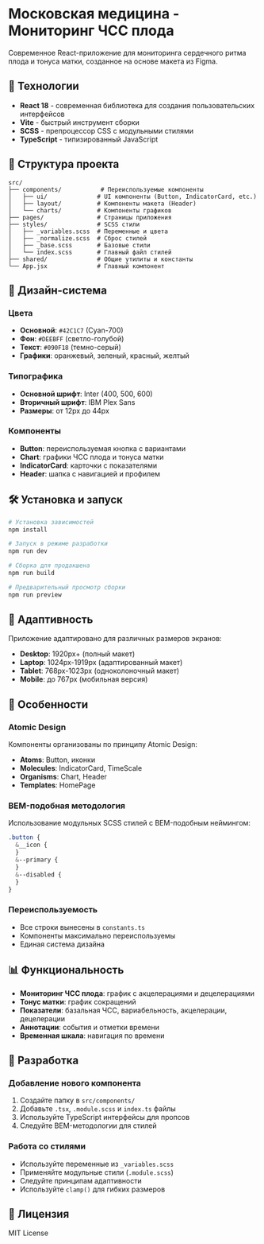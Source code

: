 # Московская медицина - Мониторинг ЧСС плода

Современное React-приложение для мониторинга сердечного ритма плода и тонуса матки, созданное на
основе макета из Figma.

## 🚀 Технологии

- **React 18** - современная библиотека для создания пользовательских интерфейсов
- **Vite** - быстрый инструмент сборки
- **SCSS** - препроцессор CSS с модульными стилями
- **TypeScript** - типизированный JavaScript

## 📁 Структура проекта

```
src/
├── components/           # Переиспользуемые компоненты
│   ├── ui/              # UI компоненты (Button, IndicatorCard, etc.)
│   ├── layout/          # Компоненты макета (Header)
│   └── charts/          # Компоненты графиков
├── pages/               # Страницы приложения
├── styles/              # SCSS стили
│   ├── _variables.scss  # Переменные и цвета
│   ├── _normalize.scss  # Сброс стилей
│   ├── _base.scss       # Базовые стили
│   └── index.scss       # Главный файл стилей
├── shared/              # Общие утилиты и константы
└── App.jsx              # Главный компонент
```

## 🎨 Дизайн-система

### Цвета

- **Основной**: `#42C1C7` (Cyan-700)
- **Фон**: `#DEEBFF` (светло-голубой)
- **Текст**: `#090F18` (темно-серый)
- **Графики**: оранжевый, зеленый, красный, желтый

### Типографика

- **Основной шрифт**: Inter (400, 500, 600)
- **Вторичный шрифт**: IBM Plex Sans
- **Размеры**: от 12px до 44px

### Компоненты

- **Button**: переиспользуемая кнопка с вариантами
- **Chart**: графики ЧСС плода и тонуса матки
- **IndicatorCard**: карточки с показателями
- **Header**: шапка с навигацией и профилем

## 🛠 Установка и запуск

```bash
# Установка зависимостей
npm install

# Запуск в режиме разработки
npm run dev

# Сборка для продакшена
npm run build

# Предварительный просмотр сборки
npm run preview
```

## 📱 Адаптивность

Приложение адаптировано для различных размеров экранов:

- **Desktop**: 1920px+ (полный макет)
- **Laptop**: 1024px-1919px (адаптированный макет)
- **Tablet**: 768px-1023px (одноколоночный макет)
- **Mobile**: до 767px (мобильная версия)

## 🎯 Особенности

### Atomic Design

Компоненты организованы по принципу Atomic Design:

- **Atoms**: Button, иконки
- **Molecules**: IndicatorCard, TimeScale
- **Organisms**: Chart, Header
- **Templates**: HomePage

### BEM-подобная методология

Использование модульных SCSS стилей с BEM-подобным неймингом:

```scss
.button {
  &__icon {
  }
  &--primary {
  }
  &--disabled {
  }
}
```

### Переиспользуемость

- Все строки вынесены в `constants.ts`
- Компоненты максимально переиспользуемы
- Единая система дизайна

## 📊 Функциональность

- **Мониторинг ЧСС плода**: график с акцелерациями и децелерациями
- **Тонус матки**: график сокращений
- **Показатели**: базальная ЧСС, вариабельность, акцелерации, децелерации
- **Аннотации**: события и отметки времени
- **Временная шкала**: навигация по времени

## 🔧 Разработка

### Добавление нового компонента

1. Создайте папку в `src/components/`
2. Добавьте `.tsx`, `.module.scss` и `index.ts` файлы
3. Используйте TypeScript интерфейсы для пропсов
4. Следуйте BEM-методологии для стилей

### Работа со стилями

- Используйте переменные из `_variables.scss`
- Применяйте модульные стили (`.module.scss`)
- Следуйте принципам адаптивности
- Используйте `clamp()` для гибких размеров

## 📝 Лицензия

MIT License
